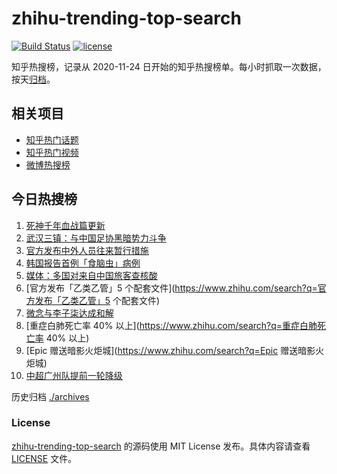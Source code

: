 # zhihu-trending-top-search

[![Build Status](https://github.com/justjavac/zhihu-trending-top-search/workflows/ci/badge.svg?branch=main)](https://github.com/justjavac/zhihu-trending-top-search/actions)
[![license](https://img.shields.io/github/license/justjavac/zhihu-trending-top-search)](https://github.com/justjavac/zhihu-trending-top-search/blob/main/LICENSE)

知乎热搜榜，记录从 2020-11-24
日开始的知乎热搜榜单。每小时抓取一次数据，按天[归档](./archives)。

## 相关项目

- [知乎热门话题](https://github.com/justjavac/zhihu-trending-hot-questions)
- [知乎热门视频](https://github.com/justjavac/zhihu-trending-hot-video)
- [微博热搜榜](https://github.com/justjavac/weibo-trending-hot-search)

## 今日热搜榜

<!-- BEGIN -->
<!-- 最后更新时间 Wed Dec 28 2022 09:02:38 GMT+0800 (China Standard Time) -->

1. [死神千年血战篇更新](https://www.zhihu.com/search?q=死神千年血战篇更新)
1. [武汉三镇：与中国足协黑暗势力斗争](https://www.zhihu.com/search?q=武汉三镇：与中国足协黑暗势力斗争)
1. [官方发布中外人员往来暂行措施](https://www.zhihu.com/search?q=官方发布中外人员往来暂行措施)
1. [韩国报告首例「食脑虫」病例](https://www.zhihu.com/search?q=韩国报告首例「食脑虫」病例)
1. [媒体：多国对来自中国旅客查核酸](https://www.zhihu.com/search?q=媒体：多国对来自中国旅客查核酸)
1. [官方发布「乙类乙管」5
   个配套文件](https://www.zhihu.com/search?q=官方发布「乙类乙管」5 个配套文件)
1. [微念与李子柒达成和解](https://www.zhihu.com/search?q=微念与李子柒达成和解)
1. [重症白肺死亡率 40% 以上](https://www.zhihu.com/search?q=重症白肺死亡率 40%
   以上)
1. [Epic 赠送暗影火炬城](https://www.zhihu.com/search?q=Epic 赠送暗影火炬城)
1. [中超广州队提前一轮降级](https://www.zhihu.com/search?q=中超广州队提前一轮降级)

<!-- END -->

历史归档 [./archives](./archives)

### License

[zhihu-trending-top-search](https://github.com/justjavac/zhihu-trending-top-search)
的源码使用 MIT License 发布。具体内容请查看 [LICENSE](./LICENSE) 文件。

